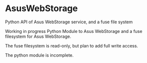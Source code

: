 AsusWebStorage
==============

Python API of Asus WebStorage service, and a fuse file system

Working in progress Python Module to Asus WebStorage and a fuse filesystem for Asus WebStorage.

The fuse filesystem is read-only, but plan to add full write access.

The python module is incomplete.
